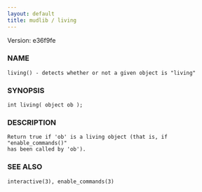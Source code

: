 ```yaml
---
layout: default
title: mudlib / living
---
```


Version: e36f9fe




### NAME
    living() - detects whether or not a given object is "living"


### SYNOPSIS
    int living( object ob );


### DESCRIPTION
    Return true if 'ob' is a living object (that is, if "enable_commands()"
    has been called by 'ob').


### SEE ALSO
    interactive(3), enable_commands(3)



